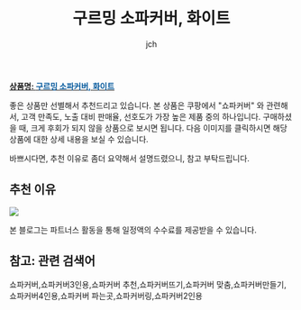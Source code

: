 ﻿---
layout: post
title: "구르밍 소파커버, 화이트"
author: jch
categories: [가구/인테리어]
tags:
  [
    쇼파커버,
    쇼파커버3인용,
    쇼파커버 추천,
    쇼파커버뜨기,
    쇼파커버 맞춤,
    쇼파커버만들기,
    쇼파커버4인용,
    쇼파커버 파는곳,
    쇼파커버링,
    쇼파커버2인용,
  ]
image: https://static.coupangcdn.com/image/retail/images/2020/07/06/20/6/1d6444c6-8a4d-4000-b92b-b7297bae806e.jpg
description: "쿠팡에서 쇼파커버 관련 상품으로 가장 고객 선호도가 높은 제품 중 하나입니다."
---

<a href="https://link.coupang.com/re/AFFSDP?lptag=AF7868842&pageKey=1797435048&itemId=3057870391&vendorItemId=71045855585&traceid=V0-153-1e9ca470965652c3"><b>상품명: <font color='#01579B'>구르밍 소파커버, 화이트</font></b></a>

좋은 상품만 선별해서 추천드리고 있습니다.
본 상품은 쿠팡에서 "쇼파커버" 와 관련해서, 고객 만족도, 노출 대비 판매율, 선호도가 가장 높은 제품 중의 하나입니다.
구매하셨을 때, 크게 후회가 되지 않을 상품으로 보시면 됩니다.
다음 이미지를 클릭하시면 해당 상품에 대한 상세 내용을 보실 수 있습니다.

바쁘시다면, 추천 이유로 좀더 요약해서 설명드렸으니, 참고 부탁드립니다.

## 추천 이유

<a href="https://link.coupang.com/re/AFFSDP?lptag=AF7868842&pageKey=1797435048&itemId=3057870391&vendorItemId=71045855585&traceid=V0-153-1e9ca470965652c3"><img src="https://thumbnail10.coupangcdn.com/thumbnails/remote/q89/image/retail/images/2020/07/08/15/3/63c87512-f943-42fb-8cc6-0d68546b1da5.jpg"></a>

본 블로그는 파트너스 활동을 통해 일정액의 수수료를 제공받을 수 있습니다.

## 참고: 관련 검색어

쇼파커버,쇼파커버3인용,쇼파커버 추천,쇼파커버뜨기,쇼파커버 맞춤,쇼파커버만들기,쇼파커버4인용,쇼파커버 파는곳,쇼파커버링,쇼파커버2인용
